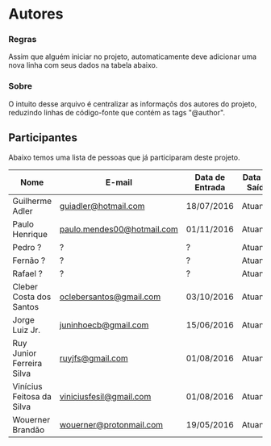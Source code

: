 Autores
=======

### Regras

Assim que alguém iniciar no projeto, automaticamente deve adicionar uma nova linha com seus dados na tabela abaixo.

### Sobre

O intuito desse arquivo é centralizar as informaçõs dos autores do projeto, reduzindo linhas de código-fonte que contém as tags "@author".

## Participantes

Abaixo temos uma lista de pessoas que já participaram deste projeto.

Nome                      |  E-mail                    | Data de Entrada | Data de Saída  |
------------------------- | -------------------------- | --------------- | -------------- |
Guilherme Adler           | guiadler@hotmail.com       | 18/07/2016      | Atuando        |
Paulo Henrique            | paulo.mendes00@hotmail.com | 01/11/2016      | Atuando        |
Pedro ?                   |           ?                | ?               | Atuando        |
Fernão ?                  |           ?                | ?               | Atuando        |
Rafael ?                  |           ?                | ?               | Atuando        |
Cleber Costa dos Santos   | oclebersantos@gmail.com    | 03/10/2016      | Atuando        |
Jorge Luiz Jr.            | juninhoecb@gmail.com       | 15/06/2016      | Atuando        |
Ruy Junior Ferreira Silva | ruyjfs@gmail.com           | 01/08/2016      | Atuando        |
Vinícius Feitosa da Silva | viniciusfesil@gmail.com    | 01/08/2016      | Atuando        |
Wouerner Brandão          | wouerner@protonmail.com    | 19/05/2016      | Atuando        |
